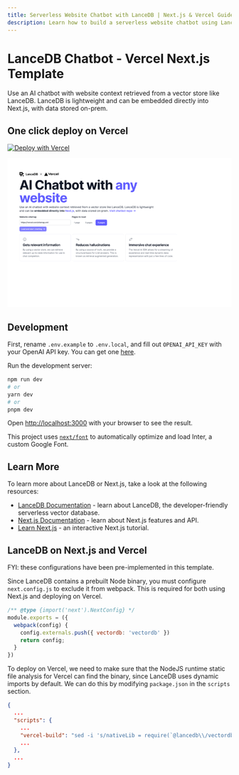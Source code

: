 ```yaml
---
title: Serverless Website Chatbot with LanceDB | Next.js & Vercel Guide
description: Learn how to build a serverless website chatbot using LanceDB, Next.js, and Vercel. Includes setup, deployment, and best practices for embedding LanceDB in Next.js applications.
---
```


# LanceDB Chatbot - Vercel Next.js Template
Use an AI chatbot with website context retrieved from a vector store like LanceDB. LanceDB is lightweight and can be embedded directly into Next.js, with data stored on-prem.

## One click deploy on Vercel
[![Deploy with Vercel](https://vercel.com/button)](https://vercel.com/new/clone?repository-url=https%3A%2F%2Fgithub.com%2Flancedb%2Flancedb-vercel-chatbot&env=OPENAI_API_KEY&envDescription=OpenAI%20API%20Key%20for%20chat%20completion.&project-name=lancedb-vercel-chatbot&repository-name=lancedb-vercel-chatbot&demo-title=LanceDB%20Chatbot%20Demo&demo-description=Demo%20website%20chatbot%20with%20LanceDB.&demo-url=https%3A%2F%2Flancedb.vercel.app&demo-image=https%3A%2F%2Fi.imgur.com%2FazVJtvr.png)

![Demo website landing page](../assets/vercel-template.gif)

## Development

First, rename `.env.example` to `.env.local`, and fill out `OPENAI_API_KEY` with your OpenAI API key. You can get one [here](https://openai.com/blog/openai-api).

Run the development server:

```bash
npm run dev
# or
yarn dev
# or
pnpm dev
```

Open [http://localhost:3000](http://localhost:3000) with your browser to see the result.

This project uses [`next/font`](https://nextjs.org/docs/basic-features/font-optimization) to automatically optimize and load Inter, a custom Google Font.

## Learn More

To learn more about LanceDB or Next.js, take a look at the following resources:

- [LanceDB Documentation](https://lancedb.github.io/lancedb/) - learn about LanceDB, the developer-friendly serverless vector database.
- [Next.js Documentation](https://nextjs.org/docs) - learn about Next.js features and API.
- [Learn Next.js](https://nextjs.org/learn) - an interactive Next.js tutorial.

## LanceDB on Next.js and Vercel

FYI: these configurations have been pre-implemented in this template.

Since LanceDB contains a prebuilt Node binary, you must configure `next.config.js` to exclude it from webpack. This is required for both using Next.js and deploying on Vercel.
```js
/** @type {import('next').NextConfig} */
module.exports = ({
  webpack(config) {
    config.externals.push({ vectordb: 'vectordb' })
    return config;
  }
})
```

To deploy on Vercel, we need to make sure that the NodeJS runtime static file analysis for Vercel can find the binary, since LanceDB uses dynamic imports by default. We can do this by modifying `package.json` in the `scripts` section.
```json
{
  ...
  "scripts": {
    ...
    "vercel-build": "sed -i 's/nativeLib = require(`@lancedb\\/vectordb-\\${currentTarget()}`);/nativeLib = require(`@lancedb\\/vectordb-linux-x64-gnu`);/' node_modules/vectordb/native.js && next build",
    ...
  },
  ...
}
```
